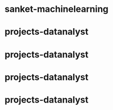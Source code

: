 # sanket-machinelearning
# projects-datanalyst
# projects-datanalyst
# projects-datanalyst
# projects-datanalyst
